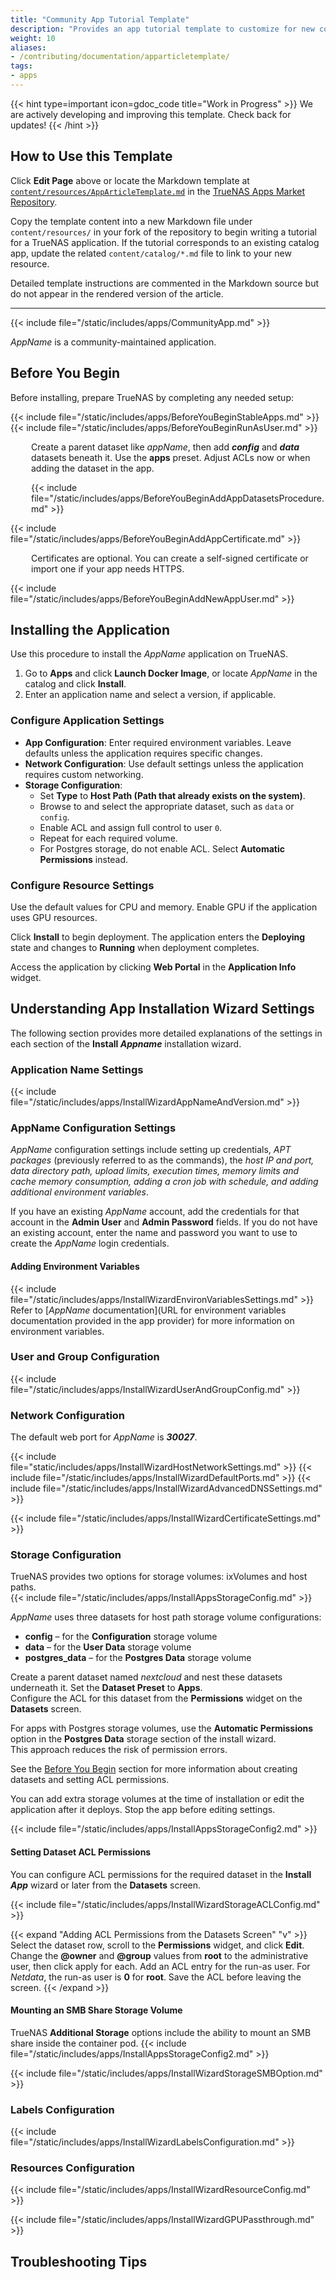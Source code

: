 ```yaml
---
title: "Community App Tutorial Template"
description: "Provides an app tutorial template to customize for new community-maintained app tutorials."
weight: 10
aliases:
- /contributing/documentation/apparticletemplate/
tags:
- apps
---
```


{{< hint type=important icon=gdoc_code title="Work in Progress" >}}
We are actively developing and improving this template.
Check back for updates!
{{< /hint >}}

## How to Use this Template

Click **Edit Page** above or locate the Markdown template at [`content/resources/AppArticleTemplate.md`](https://github.com/truenas/apps-web/blob/main/content/resources/AppArticleTemplate.md) in the [TrueNAS Apps Market Repository](https://github.com/truenas/apps-web).

Copy the template content into a new Markdown file under `content/resources/` in your fork of the repository to begin writing a tutorial for a TrueNAS application. If the tutorial corresponds to an existing catalog app, update the related `content/catalog/*.md` file to link to your new resource.

Detailed template instructions are commented in the Markdown source but do not appear in the rendered version of the article.

<!-- BEGIN GENERAL INSTRUCTIONS -->
<!-- Use this template as a guide when creating a new application tutorial.

Feel free to change standard article content by adding or removing sections to fit the app installation process.
Change the front matter <file>description:</file> parameter at the top of the article to suit the subject and content of the new tutorial.
Description text must not exceed 160 alphanumeric or special characters, including spaces between characters.
After updating content, delete commented-out sections providing instructions for using this template when they are no longer needed.
When documenting a **Community** train app, not delete any of the commented-out instructions in the COMMUNITY APP INTRO SNIPPETS section below. 

**Formatting Tips for Content Development**
Standard text emphasis:
* Apply **Bold** to UI elements seen on the screen, including field, button, and navigation option names, other descriptions, etc.
  Use double asterisks preceding and following the name or text string to make it bold.
  Do not use bold in code strings.

* Apply *Italics* to any variable.
  Use single asterisks preceding and following the name or text string to make it italics.
  If using a variable in a code example, use the HTML tags <i></i> and not the Markdown tags.

* Apply HTML file tags <file></file> when entering a path to a file or file name, for example <file>iso</file>.

* Apply HTML keyboard tags <kbd></kbd> to keys on a keyboard, such as <kbd>Enter</kbd>.

When entering commands, command strings, or code blocks:

* Apply backticks(`string`) or HTML <code>string</code> tags to format command strings or output.
  
* Apply HTML <code></code> tags to strings with variables.

  * Do not enclose variables in angle or square brackets as these can also be part of command syntax.

  * Do not enter variables in all caps unless the command requires entering the value in all caps.

To create a code block, either use three backticks on the line before and after the content block, or use the HTML code tags.

Refer to the [Contributing to Apps]({{< ref "/contributing/applications" >}}) article for more information on using the template. -->
<!-- /END GENERAL INSTRUCTIONS -->
---
<!-- BEGIN TEMPLATE -->

<!-- BEGIN FRONTMATTER -->
<!-- If creating a new app tutorial instead of modifying the existing frontmatter at the top of this template article, uncomment and include the following frontmatter, including the three hyphens (---) before and after the text.
Modify AppName and keywords to reflect the app you are documenting. Replace AppName with the name of the app you are documenting.
Leave weight undefined to allow for alphabetical sorting.
tags are search tags for internal Docs Hub searches.
keywords are search tags for the article to assist with Internet searches. -->
<!--
---
title: "APP_NAME Deployment"
description: "Description and resources for the TrueNAS community application called App Name."
train: "community"
tags:
- apps
---
-->
<!-- /END FRONTMATTER -->

<!-- BEGIN COMMUNITY APP INTRO SNIPPETS -->
<!-- Include the following snippets and commented out instructions in all **Community** train app tutorials.
Choose to expose or comment out the CommunityPleaseExpand.md and CommunityPleaseImprove.md snippets as is applicable for the current tutorial. -->
<!-- DO NOT DELETE COMMUNITY APP INTRO SNIPPETS -->

{{< include file="/static/includes/apps/CommunityApp.md" >}}

<!-- Expose the following snippet if your suggested changes to this Community app documentation provide a complete installation tutorial. Leave exposed if you are proposing a partial expansion of the content, but further work is needed. -->
<!-- {{< include file="/static/includes/apps/CommunityPleaseExpand.md" >}}

<!-- Expose the following snippet if you suspect this Community app documentation is out of date, inaccurate, or needs further improvement -->
<!--{{< include file="/static/includes/apps/CommunityPleaseImprove.md" >}}-->
<!-- /END COMMUNITY APP INTRO SNIPPETS -->

*AppName* is a community-maintained application.
<!-- Enter a description of this app that includes common or specific uses for it. Also, include any links to documentation created by the application developer.
For example: 
*AppName* provides a [Quickstart Setup Guide](https://docs.appName/setup) with step-by-step instructions to help users create a *AppName* node. -->

## Before You Begin
<!-- Briefly list any steps required before installing the app.
Include things like setting up datasets, creating credentials, certificates, or accounts the app needs. Focus only on what’s essential.

Keep it short and app-specific. For example: -->

Before installing, prepare TrueNAS by completing any needed setup:

{{< include file="/static/includes/apps/BeforeYouBeginStableApps.md" >}}
{{< include file="/static/includes/apps/BeforeYouBeginRunAsUser.md" >}}

<!-- Dataset setup example -->
<p style="margin-left: 33px">Create a parent dataset like <i>appName</i>, then add <b><i>config</i></b> and <b><i>data</i></b> datasets beneath it.
Use the <b>apps</b> preset. Adjust ACLs now or when adding the dataset in the app.</p>

<div style="margin-left: 33px">{{< include file="/static/includes/apps/BeforeYouBeginAddAppDatasetsProcedure.md" >}}</div>

<!-- Add this only if needed -->
{{< include file="/static/includes/apps/BeforeYouBeginAddAppCertificate.md" >}}

<p style="margin-left: 33px">Certificates are optional. You can create a self-signed certificate or import one if your app needs HTTPS.</p>

{{< include file="/static/includes/apps/BeforeYouBeginAddNewAppUser.md" >}}

<!-- Add any extra prerequisites specific to your app here -->

## Installing the Application

Use this procedure to install the *AppName* application on TrueNAS.

1. Go to **Apps** and click **Launch Docker Image**, or locate *AppName* in the catalog and click **Install**.
2. Enter an application name and select a version, if applicable.

### Configure Application Settings

- **App Configuration**: Enter required environment variables. Leave defaults unless the application requires specific changes.
- **Network Configuration**: Use default settings unless the application requires custom networking.
- **Storage Configuration**:
  - Set **Type** to **Host Path (Path that already exists on the system)**.
  - Browse to and select the appropriate dataset, such as `data` or `config`.
  - Enable ACL and assign full control to user `0`.
  - Repeat for each required volume.
  - For Postgres storage, do not enable ACL. Select **Automatic Permissions** instead.

### Configure Resource Settings

Use the default values for CPU and memory. Enable GPU if the application uses GPU resources.

Click **Install** to begin deployment. The application enters the **Deploying** state and changes to **Running** when deployment completes.

Access the application by clicking **Web Portal** in the **Application Info** widget.

## Understanding App Installation Wizard Settings

The following section provides more detailed explanations of the settings in each section of the **Install *Appname*** installation wizard.
<!-- Customize these sections by adding all settings in each configuration section, and providing details on the settings including expected values to enter. 
Replace the *variables* with the appropriate name for the app, setting(s), dataset name(s), etc., in the following sections.
Refer to other updated tutorials for more examples of completing these sections. -->

### Application Name Settings

{{< include file="/static/includes/apps/InstallWizardAppNameAndVersion.md" >}}

### AppName Configuration Settings
<!-- Customize this section with the settings in the configuration section, and details on values to enter for each setting. -->
*AppName* configuration settings include setting up credentials, *APT packages* (previously referred to as the commands), the *host IP and port, data directory path, upload limits, execution times, memory limits and cache memory consumption, adding a cron job with schedule, and adding additional environment variables*.

If you have an existing *AppName* account, add the credentials for that account in the **Admin User** and **Admin Password** fields.
If you do not have an existing account, enter the name and password you want to use to create the *AppName* login credentials.

#### Adding Environment Variables

{{< include file="/static/includes/apps/InstallWizardEnvironVariablesSettings.md" >}}
Refer to [*AppName* documentation](URL for environment variables documentation provided in the app provider) for more information on environment variables.

<!-- Not all apps include the following section. If it does, include the following, customized for the app requirements. -->

### User and Group Configuration <!-- Optional section, include only if the Install Wizard has this section -->
<!-- replace the image path and name:
{{< trueimage src="/images/SCALE/Apps/InstallPlexUserAndGroupConfig.png" alt="Plex User and Group Configuration Settings" id="Plex User and Group Configuration Settings" >}} -->

{{< include file="/static/includes/apps/InstallWizardUserAndGroupConfig.md" >}}

### Network Configuration
The default web port for *AppName* is ***30027***.
<!-- include the snippets that apply. Remove those that do not apply to the settings in the app Network Configuration section. -->
{{< include file="static/includes/apps/InstallWizardHostNetworkSettings.md" >}}
{{< include file="/static/includes/apps/InstallWizardDefaultPorts.md" >}}
{{< include file="/static/includes/apps/InstallWizardAdvancedDNSSettings.md" >}}
<!-- include the certificate snippet where the Install wizard shows it, which is most likely in the Network Configuration section but could be in the AppName Configuration section in other tutorials -->
{{< include file="/static/includes/apps/InstallWizardCertificateSettings.md" >}}

### Storage Configuration
TrueNAS provides two options for storage volumes: ixVolumes and host paths.  
{{< include file="/static/includes/apps/InstallAppsStorageConfig.md" >}}

*AppName* uses three datasets for host path storage volume configurations:

* **config** – for the **Configuration** storage volume  
* **data** – for the **User Data** storage volume  
* **postgres_data** – for the **Postgres Data** storage volume

Create a parent dataset named *nextcloud* and nest these datasets underneath it. Set the **Dataset Preset** to **Apps**.  
Configure the ACL for this dataset from the **Permissions** widget on the **Datasets** screen.

For apps with Postgres storage volumes, use the **Automatic Permissions** option in the **Postgres Data** storage section of the install wizard.  
This approach reduces the risk of permission errors.

See the [Before You Begin](#before-you-begin) section for more information about creating datasets and setting ACL permissions.

You can add extra storage volumes at the time of installation or edit the application after it deploys. Stop the app before editing settings.

{{< include file="/static/includes/apps/InstallAppsStorageConfig2.md" >}}

#### Setting Dataset ACL Permissions
You can configure ACL permissions for the required dataset in the **Install *App*** wizard or later from the **Datasets** screen.

{{< include file="/static/includes/apps/InstallWizardStorageACLConfig.md" >}}

{{< expand "Adding ACL Permissions from the Datasets Screen" "v" >}}
Select the dataset row, scroll to the **Permissions** widget, and click **Edit**. Change the **@owner** and **@group** values from **root** to the administrative user, then click apply for each. Add an ACL entry for the run-as user. For *Netdata*, the run-as user is **0** for **root**. Save the ACL before leaving the screen.
{{< /expand >}}

#### Mounting an SMB Share Storage Volume

TrueNAS **Additional Storage** options include the ability to mount an SMB share inside the container pod.
{{< include file="/static/includes/apps/InstallAppsStorageConfig2.md" >}}

{{< include file="/static/includes/apps/InstallWizardStorageSMBOption.md" >}}

### Labels Configuration <!-- Optional section. Remove if not included in the install wizard.-->

{{< include file="/static/includes/apps/InstallWizardLabelsConfiguration.md" >}}

### Resources Configuration
<!-- replace the image with one for the app
{{< trueimage src="/images/SCALE/Apps/InstallNextcloudResourcesConfig.png" alt="Resources Configuration Settings" id="Resources Configuration Settings" >}} -->

{{< include file="/static/includes/apps/InstallWizardResourceConfig.md" >}}
<!-- include this snippet if the app Install wizard includes the GPU settings -->
{{< include file="/static/includes/apps/InstallWizardGPUPassthrough.md" >}}

## Troubleshooting Tips
<!-- include this section if you want to include tips to resolve known deployment issues -->

<!-- /END TEMPLATE -->
